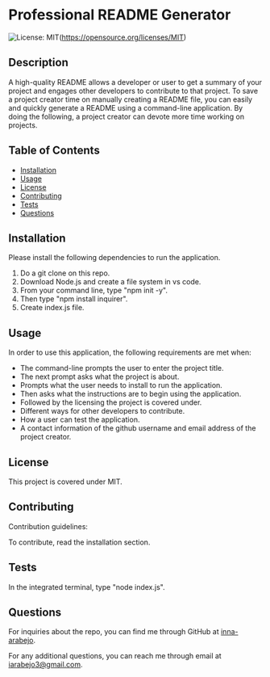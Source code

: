# Professional README Generator

  ![License: MIT](https://img.shields.io/badge/License-MIT-yellow.svg)(https://opensource.org/licenses/MIT)

  ## Description
  A high-quality README allows a developer or user to get a summary of your project and engages other developers to contribute to that project. To save a project creator time on manually creating a README file, you can easily and quickly generate a README using a command-line application. By doing the following, a project creator can devote more time working on projects.

  ## Table of Contents
  * [Installation](#installation)
  * [Usage](#usage)
  * [License](#license)
  * [Contributing](#contributing)
  * [Tests](#tests)
  * [Questions](#questions)
  
  ## Installation
  Please install the following dependencies to run the application. 

  1. Do a git clone on this repo.
  2. Download Node.js and create a file system in vs code.
  3. From your command line, type "npm init -y".
  4. Then type "npm install inquirer".
  5. Create index.js file.

  ## Usage
  In order to use this application, the following requirements are met when: 

  - The command-line prompts the user to enter the project title.
  - The next prompt asks what the project is about.
  - Prompts what the user needs to install to run the application.
  - Then asks what the instructions are to begin using the application.
  - Followed by the licensing the project is covered under.
  - Different ways for other developers to contribute.
  - How a user can test the application.
  - A contact information of the github username and email address of the project creator.

  ## License
  This project is covered under MIT.

  ## Contributing
  Contribution guidelines: 

  To contribute, read the installation section.

  ## Tests
  In the integrated terminal, type "node index.js".

  ## Questions
  For inquiries about the repo, you can find me through GitHub at [inna-arabejo](https://github.com/inna-arabejo). 

  For any additional questions, you can reach me through email at [iarabejo3@gmail.com](mailto:iarabejo3@gmail.com).
